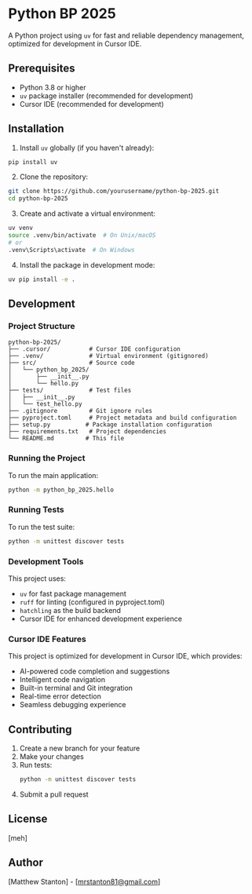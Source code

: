 # Python BP 2025

A Python project using `uv` for fast and reliable dependency management, optimized for development in Cursor IDE.

## Prerequisites

- Python 3.8 or higher
- `uv` package installer (recommended for development)
- Cursor IDE (recommended for development)

## Installation

1. Install `uv` globally (if you haven't already):
```bash
pip install uv
```

2. Clone the repository:
```bash
git clone https://github.com/yourusername/python-bp-2025.git
cd python-bp-2025
```

3. Create and activate a virtual environment:
```bash
uv venv
source .venv/bin/activate  # On Unix/macOS
# or
.venv\Scripts\activate  # On Windows
```

4. Install the package in development mode:
```bash
uv pip install -e .
```

## Development

### Project Structure

```
python-bp-2025/
├── .cursor/           # Cursor IDE configuration
├── .venv/             # Virtual environment (gitignored)
├── src/               # Source code
│   └── python_bp_2025/
│       ├── __init__.py
│       └── hello.py
├── tests/             # Test files
│   ├── __init__.py
│   └── test_hello.py
├── .gitignore         # Git ignore rules
├── pyproject.toml     # Project metadata and build configuration
├── setup.py          # Package installation configuration
├── requirements.txt   # Project dependencies
└── README.md         # This file
```

### Running the Project

To run the main application:
```bash
python -m python_bp_2025.hello
```

### Running Tests

To run the test suite:
```bash
python -m unittest discover tests
```

### Development Tools

This project uses:
- `uv` for fast package management
- `ruff` for linting (configured in pyproject.toml)
- `hatchling` as the build backend
- Cursor IDE for enhanced development experience

### Cursor IDE Features

This project is optimized for development in Cursor IDE, which provides:
- AI-powered code completion and suggestions
- Intelligent code navigation
- Built-in terminal and Git integration
- Real-time error detection
- Seamless debugging experience

## Contributing

1. Create a new branch for your feature
2. Make your changes
3. Run tests:
   ```bash
   python -m unittest discover tests
   ```
4. Submit a pull request

## License

[meh]

## Author

[Matthew Stanton] - [mrstanton81@gmail.com]
